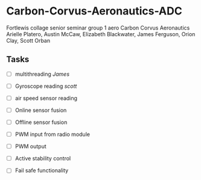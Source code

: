 # Carbon-Corvus-Aeronautics-ADC
Fortlewis collage senior seminar group 1 aero Carbon Corvus Aeronautics Arielle Platero, Austin McCaw, Elizabeth Blackwater, James Ferguson, Orion Clay, Scott Orban 

## Tasks
- [ ] multithreading *James*
- [ ] Gyroscope reading *scott*
- [ ] air speed sensor reading
- [ ] Online sensor fusion
- [ ] Offline sensor fusion
- [ ] PWM input from radio module
- [ ] PWM output
- [ ] Active stability control
- [ ] Fail safe functionality

